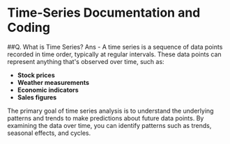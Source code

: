 # Time-Series Documentation and Coding

##Q. What is Time Series?
Ans - A time series is a sequence of data points recorded in time order, typically at regular intervals. These data points can represent anything that's observed over time, such as:

- **Stock prices**
- **Weather measurements**
- **Economic indicators**
- **Sales figures**

The primary goal of time series analysis is to understand the underlying patterns and trends to make predictions about future data points. By examining the data over time, you can identify patterns such as trends, seasonal effects, and cycles.

